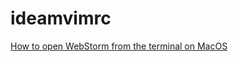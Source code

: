 # ideamvimrc

[How to open WebStorm from the terminal on MacOS](https://medium.com/@lucymarmitchell/how-to-open-webstorm-from-the-terminal-on-macos-b3de2f82b874)
